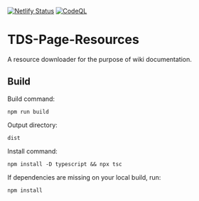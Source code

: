 [![Netlify Status](https://api.netlify.com/api/v1/badges/58723917-a961-4fa2-a69c-6fee8e6a41bb/deploy-status)](https://app.netlify.com/projects/steinsgate/deploys)
[![CodeQL](https://github.com/Paradoxum-Wikis/TDS-Page-Resources/actions/workflows/github-code-scanning/codeql/badge.svg)](https://github.com/Paradoxum-Wikis/TDS-Page-Resources/actions/workflows/github-code-scanning/codeql)

# TDS-Page-Resources
 A resource downloader for the purpose of wiki documentation.

## Build
Build command:

    npm run build

Output directory:

    dist

Install command:
    
    npm install -D typescript && npx tsc

If dependencies are missing on your local build, run:

    npm install
